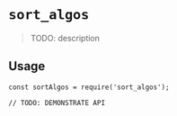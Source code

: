 # `sort_algos`

> TODO: description

## Usage

```
const sortAlgos = require('sort_algos');

// TODO: DEMONSTRATE API
```
